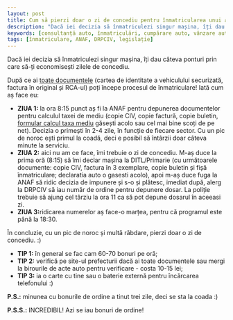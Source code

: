 ```yaml
---
layout: post
title: Cum să pierzi doar o zi de concediu pentru înmatricularea unui autoturism nou în București
description: "Dacă iei decizia să înmatriculezi singur mașina, îți dau câteva ponturi prin care să-ți economisești zilele de concediu."
keywords: [consultanță auto, înmatriculări, cumpărare auto, vânzare auto, servicii conexe auto, mașini noi, mașini second hand, înmatriculare, ANAF, DRPCIV, legislație]
tags: [înmatriculare, ANAF, DRPCIV, legislație]
---
```


Dacă iei decizia să înmatriculezi singur mașina, îți dau câteva ponturi prin care să-ți economisești zilele de concediu.

După ce ai [toate documentele](http://prefecturabucuresti.ro/?d=serviciu_inmatriculare&sub=neinmatriculat_romania_ue) (cartea de identitate a vehiculului securizată, factura în original și RCA-ul) poți începe procesul de înmatriculare! Iată cum aș face eu:

* <b>ZIUA 1:</b> la ora 8:15 punct aș fi la ANAF pentru depunerea documentelor pentru calculul taxei de mediu (copie CIV, copie factură, copie buletin, [formular calcul taxa mediu](https://static.anaf.ro/static/10/Anaf/legislatie/Anexa2_poluare.pdf) găsești acolo sau cel mai bine scoți de pe net). Decizia o primești în 2-4 zile, în funcție de fiecare sector. Cu un pic de noroc ești primul la coadă, deci e posibil să întârzii doar câteva minute la serviciu.
* <b>ZIUA 2:</b> aici nu am ce face, îmi trebuie o zi de concediu. M-aș duce la prima oră (8:15) să îmi declar mașina la DITL/Primarie (cu următoarele documente: copie CIV, factura în 3 exemplare, copie buletin și fișă înmatriculare; declaratia auto o gasesti acolo), apoi m-aș duce fuga la ANAF să ridic decizia de impunere și s-o și plătesc, imediat după, alerg la DRPCIV să iau număr de ordine pentru depunere dosar. La poliție trebuie să ajung cel târziu la ora 11 ca să pot depune dosarul în aceeasi zi.
* <b>ZIUA 3:</b>ridicarea numerelor aș face-o  marțea, pentru că programul este până la 18:30.

În concluzie, cu un pic de noroc și multă răbdare, pierzi doar o zi de concediu. :)

* <b>TIP 1:</b> în general se fac cam 60-70 bonuri pe oră;
* <b>TIP 2:</b> verifică pe site-ul prefecturii dacă ai toate documentele sau mergi la birourile de acte auto pentru verificare - costa 10-15 lei;
* <b>TIP 3:</b> ia o carte cu tine sau o baterie externă pentru încărcarea telefonului :)

<b>P.S.:</b> minunea cu bonurile de ordine a tinut trei zile, deci se sta la coada :)

<b>P.S.S.:</b> INCREDIBIL! Azi se iau bonuri de ordine!
